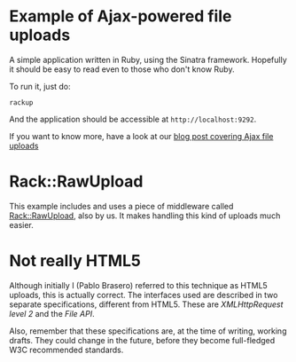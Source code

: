 # Example of Ajax-powered file uploads

A simple application written in Ruby, using the Sinatra framework. Hopefully it should be easy to read even to those who don't know Ruby.

To run it, just do:

    rackup

And the application should be accessible at `http://localhost:9292`.

If you want to know more, have a look at our [blog post covering Ajax file uploads](http://blog.new-bamboo.co.uk/2010/7/30/html5-powered-ajax-file-uploads)

# Rack::RawUpload

This example includes and uses a piece of middleware called [Rack::RawUpload](http://github.com/newbamboo/rack-raw-upload), also by us. It makes handling this kind of uploads much easier.

# Not really HTML5

Although initially I (Pablo Brasero) referred to this technique as HTML5 uploads, this is actually correct. The interfaces used are described in two separate specifications, different from HTML5. These are *XMLHttpRequest level 2* and the *File API*.

Also, remember that these specifications are, at the time of writing, working drafts. They could change in the future, before they become full-fledged W3C recommended standards.